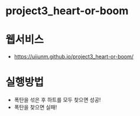# project3_heart-or-boom

# 웹서비스
+ https://uiiunm.github.io/project3_heart-or-boom/

# 실행방법
+ 폭탄을 섞은 후 하트를 모두 찾으면 성공!
+ 폭탄을 찾으면 실패!

